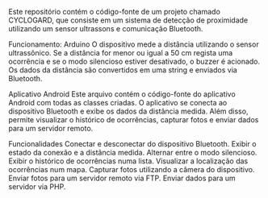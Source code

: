 Este repositório contém o código-fonte de um projeto chamado CYCLOGARD, que consiste em um sistema de detecção de proximidade utilizando um sensor ultrassons e comunicação Bluetooth.



Funcionamento:
Arduino
O dispositivo mede a distância utilizando o sensor ultrassônico.
Se a distância for menor ou igual a 50 cm regista uma ocorrência e se o modo silencioso estiver desativado, o buzzer é acionado.
Os dados da distância são convertidos em uma string e enviados via Bluetooth.

Aplicativo Android
Este arquivo contém o código-fonte do aplicativo Android com todas as classes criadas. O aplicativo se conecta ao dispositivo Bluetooth e exibe os dados da distância medida. Além disso, permite visualizar o histórico de ocorrências, capturar fotos e enviar dados para um servidor remoto.

Funcionalidades
Conectar e desconectar do dispositivo Bluetooth.
Exibir o estado da conexão e a distância medida.
Alternar entre o modo silencioso.
Exibir o histórico de ocorrências numa lista.
Visualizar a localização das ocorrências num mapa.
Capturar fotos utilizando a câmera do dispositivo.
Enviar fotos para um servidor remoto via FTP.
Enviar dados para um servidor via PHP.
